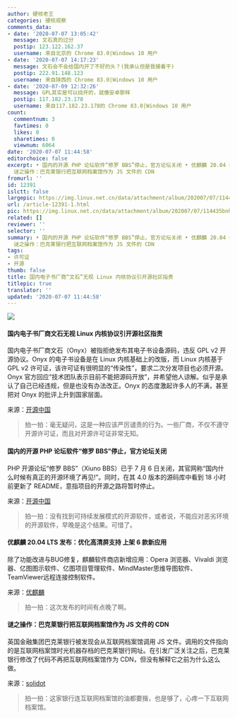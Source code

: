 ```yaml
---
author: 硬核老王
categories: 硬核观察
comments_data:
- date: '2020-07-07 13:05:42'
  message: 文石真的过分
  postip: 123.122.162.37
  username: 来自北京的 Chrome 83.0|Windows 10 用户
- date: '2020-07-07 14:17:23'
  message: 文石会不会给国内开了不好的头？(我承认但是我接着干)
  postip: 222.91.148.123
  username: 来自陕西的 Chrome 83.0|Windows 10 用户
- date: '2020-07-09 12:32:26'
  message: GPL其实是可以绕开的，就像安卓那样
  postip: 117.182.23.178
  username: 来自117.182.23.178的 Chrome 83.0|Windows 10 用户
count:
  commentnum: 3
  favtimes: 0
  likes: 0
  sharetimes: 0
  viewnum: 6064
date: '2020-07-07 11:44:58'
editorchoice: false
excerpt: • 国内的开源 PHP 论坛软件“修罗 BBS”停止，官方论坛关闭 • 优麒麟 20.04 LTS 发布：优化高清屏支持 上架 6 款新应用 •
  谜之操作：巴克莱银行把互联网档案馆作为 JS 文件的 CDN
fromurl: ''
id: 12391
islctt: false
largepic: https://img.linux.net.cn/data/attachment/album/202007/07/114435bnh0tbd19gdbdld1.jpg
url: /article-12391-1.html
pic: https://img.linux.net.cn/data/attachment/album/202007/07/114435bnh0tbd19gdbdld1.jpg.thumb.jpg
related: []
reviewer: ''
selector: ''
summary: • 国内的开源 PHP 论坛软件“修罗 BBS”停止，官方论坛关闭 • 优麒麟 20.04 LTS 发布：优化高清屏支持 上架 6 款新应用 •
  谜之操作：巴克莱银行把互联网档案馆作为 JS 文件的 CDN
tags:
- 许可证
- 开源
thumb: false
title: 国内电子书厂商“文石”无视 Linux 内核协议引开源社区指责
titlepic: true
translator: ''
updated: '2020-07-07 11:44:58'
---
```


![](/data/attachment/album/202007/07/114435bnh0tbd19gdbdld1.jpg)


#### 国内电子书厂商文石无视 Linux 内核协议引开源社区指责


国内电子书厂商文石（Onyx）被指拒绝发布其电子书设备源码，违反 GPL v2 开源协议。Onyx 的电子书设备是在 Linux 内核基础上的改版，而 Linux 内核基于 GPL v2 许可证，该许可证有很明显的“传染性”，要求二次分发项目也必须开源。Onyx 官方回应“技术团队表示目前不能把源码开放”，并希望他人谅解。似乎是承认了自己已经违规，但是也没有办法改正。Onyx 的态度激起许多人的不满，甚至把对 Onyx 的批评上升到国家层面。


来源：[开源中国](https://www.oschina.net/news/116984/onyx-violate-the-linuxs-license)



> 
> 拍一拍：毫无疑问，这是一种应该严厉谴责的行为。一些厂商，不仅不遵守开源许可证，而且对开源许可证非常无知。 
> 
> 
> 


#### 国内的开源 PHP 论坛软件“修罗 BBS”停止，官方论坛关闭


PHP 开源论坛“修罗 BBS”（Xiuno BBS）已于 7 月 6 日关闭，其官网称“国内什么时候有真正的开源环境了再见!”。同时，在其 4.0 版本的源码库中看到 18 小时前更新了 README，意指项目的开源之路将暂时停止。


来源：[开源中国](https://www.oschina.net/news/116992/xiunobbs-closed)



> 
> 拍一拍：没有找到可持续发展模式的开源软件，或者说，不能应对恶劣环境的开源软件，早晚是这个结果。可惜了。
> 
> 
> 


#### 优麒麟 20.04 LTS 发布：优化高清屏支持 上架 6 款新应用


除了功能改进与BUG修复，麒麟软件商店新增应用：Opera 浏览器、Vivaldi 浏览器、亿图图示软件、亿图项目管理软件、MindMaster思维导图软件、TeamViewer远程连接控制软件。


来源：[优麒麟](https://www.ubuntukylin.com/news/1597-cn.html)



> 
> 拍一拍：这次发布的时间有点晚了啊。
> 
> 
> 


#### 谜之操作：巴克莱银行把互联网档案馆作为 JS 文件的 CDN


英国金融集团巴克莱银行被发现会从互联网档案馆调用 JS 文件。调用的文件指向的是互联网档案馆时光机器存档的巴克莱银行网址。在引发广泛关注之后，巴克莱银行修改了代码不再把互联网档案馆作为 CDN，但没有解释它之前为什么这么做。


来源：[solidot](https://www.solidot.org/story?sid=64865)



> 
> 拍一拍：这家银行连互联网档案馆的油都要揩，也是够了，心疼一下互联网档案馆。
> 
> 
>